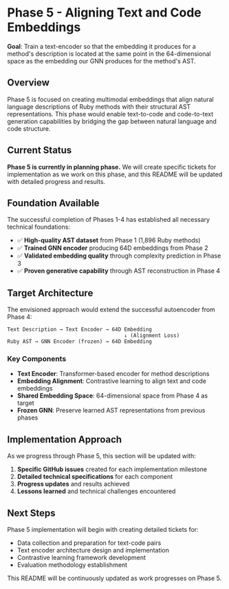 # Phase 5 - Aligning Text and Code Embeddings

**Goal**: Train a text-encoder so that the embedding it produces for a method's description is located at the same point in the 64-dimensional space as the embedding our GNN produces for the method's AST.

## Overview

Phase 5 is focused on creating multimodal embeddings that align natural language descriptions of Ruby methods with their structural AST representations. This phase would enable text-to-code and code-to-text generation capabilities by bridging the gap between natural language and code structure.

## Current Status

**Phase 5 is currently in planning phase.** We will create specific tickets for implementation as we work on this phase, and this README will be updated with detailed progress and results.

## Foundation Available

The successful completion of Phases 1-4 has established all necessary technical foundations:

- ✅ **High-quality AST dataset** from Phase 1 (1,896 Ruby methods)
- ✅ **Trained GNN encoder** producing 64D embeddings from Phase 2  
- ✅ **Validated embedding quality** through complexity prediction in Phase 3
- ✅ **Proven generative capability** through AST reconstruction in Phase 4

## Target Architecture

The envisioned approach would extend the successful autoencoder from Phase 4:

```
Text Description → Text Encoder → 64D Embedding
                                      ↓ (Alignment Loss)
Ruby AST → GNN Encoder (frozen) → 64D Embedding
```

### Key Components
- **Text Encoder**: Transformer-based encoder for method descriptions
- **Embedding Alignment**: Contrastive learning to align text and code embeddings  
- **Shared Embedding Space**: 64-dimensional space from Phase 4 as target
- **Frozen GNN**: Preserve learned AST representations from previous phases

## Implementation Approach

As we progress through Phase 5, this section will be updated with:

1. **Specific GitHub issues** created for each implementation milestone
2. **Detailed technical specifications** for each component
3. **Progress updates** and results achieved
4. **Lessons learned** and technical challenges encountered

## Next Steps

Phase 5 implementation will begin with creating detailed tickets for:

- Data collection and preparation for text-code pairs
- Text encoder architecture design and implementation
- Contrastive learning framework development
- Evaluation methodology establishment

This README will be continuously updated as work progresses on Phase 5.